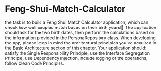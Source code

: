 # Feng-Shui-Match-Calculator
 the task is to build a Feng Shui Match Calculator application, which can check how well couples match based on their birth years!🔮 The application should ask for the two birth dates, then perform the calculations based on the information provided in the PersonaRepository class. When developing the app, please keep in mind the architectural principles you've acquired in the Basic Architecture section of this chapter. Your application should: satisfy the Single Responsibility Principle, use the Interface Segregation Principle, use Dependency Injection, include logging of the operations, follow Clean Code Principles.
